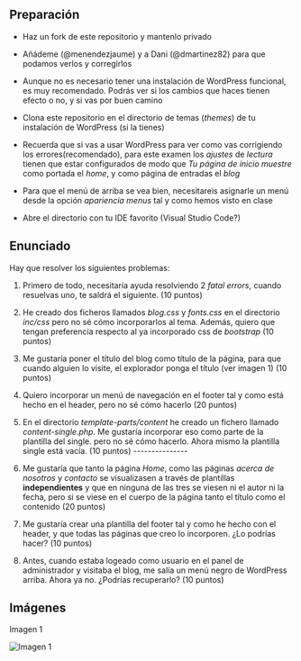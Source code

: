 ## Preparación

- Haz un fork de este repositorio y mantenlo privado

- Añádeme (@menendezjaume) y a Dani (@dmartinez82) para que podamos verlos y corregirlos

- Aunque no es necesario tener una instalación de WordPress funcional, es muy recomendado. Podrás ver si los cambios que haces tienen efecto o no, y si vas por buen camino

- Clona este repositorio en el directorio de temas (_themes_) de tu instalación de WordPress (si la tienes)

- Recuerda que si vas a usar WordPress para ver como vas corrigiendo los errores(recomendado), para este examen los _ajustes_ de _lectura_ tienen que estar configurados de modo que _Tu página de inicio muestre_ como portada el _home_, y como página de entradas el _blog_

- Para que el menú de arriba se vea bien, necesitareis asignarle un menú desde la opción _apariencia_ _menus_ tal y como hemos visto en clase

- Abre el directorio con tu IDE favorito (Visual Studio Code?)

## Enunciado

Hay que resolver los siguientes problemas:

1. Primero de todo, necesitaría ayuda resolviendo 2 _fatal errors_, cuando resuelvas uno, te saldrá el siguiente. (10 puntos) 

2. He creado dos ficheros llamados _blog.css_ y _fonts.css_ en el directorio _inc/css_ pero no sé cómo incorporarlos al tema. Además, quiero que tengan preferencia respecto al ya incorporado css de _bootstrap_ (10 puntos)

3. Me gustaría poner el título del blog como título de la página, para que cuando alguien lo visite, el explorador ponga el título (ver imagen 1) (10 puntos)

4. Quiero incorporar un menú de navegación en el footer tal y como está hecho en el header, pero no sé cómo hacerlo (20 puntos)

5. En el directorio _template-parts/content_ he creado un fichero llamado _content-single.php_. Me gustaría incorporar eso como parte de la plantilla del single. pero no sé cómo hacerlo. Ahora mismo la plantilla single está vacía. (10 puntos) ---------------

6. Me gustaría que tanto la página _Home_, como las páginas _acerca de nosotros_ y _contacto_ se visualizasen a través de plantillas **independientes** y que en ninguna de las tres se viesen ni el autor ni la fecha, pero si se viese en el cuerpo de la página tanto el título como el contenido (20 puntos)

7. Me gustaría crear una plantilla del footer tal y como he hecho con el header, y que todas las páginas que creo lo incorporen. ¿Lo podrías hacer? (10 puntos)

8. Antes, cuando estaba logeado como usuario en el panel de administrador y visitaba el blog, me salía un menú negro de WordPress arriba. Ahora ya no. ¿Podrías recuperarlo? (10 puntos)

## Imágenes

Imagen 1

![Imagen 1](https://github.com/menendezjaume/temaWordpressExamenRoto/blob/main/inc/img/imagen.png)